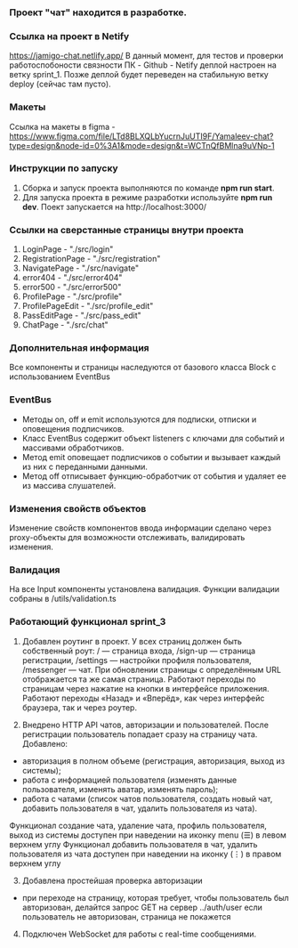 ### Проект "чат" находится в разработке. 

### Ссылка на проект в Netify

https://jamigo-chat.netlify.app/ 
В данный момент, для тестов и проверки работоспобоности связности ПК - Github - Netify деплой настроен на ветку sprint_1. Позже деплой будет переведен на стабильную ветку deploy (сейчас там пусто).

### Макеты

Ссылка на макеты в figma - https://www.figma.com/file/LTd8BLXQLbYucrnJuUTI9F/Yamaleev-chat?type=design&node-id=0%3A1&mode=design&t=WCTnQfBMlna9uVNp-1

### Инструкции по запуску

1. Сборка и запуск проекта выполняются по команде **npm run start**.
2. Для запуска проекта в режиме разработки используйте **npm run dev**. Поект запускается на http://localhost:3000/

### Ссылки на сверстанные страницы внутри проекта

1. LoginPage - "./src/login"
2. RegistrationPage - "./src/registration"
3. NavigatePage - "./src/navigate"
4. error404 - "./src/error404"
5. error500 - "./src/error500"
6. ProfilePage - "./src/profile"
7. ProfilePageEdit - "./src/profile_edit"
8. PassEditPage - "./src/pass_edit"
9. ChatPage - "./src/chat"

### Дополнительная информация
Все компоненты и страницы наследуются от базового класса Block с использованием EventBus

### EventBus
- Методы on, off и emit используются для подписки, отписки и оповещения подписчиков.
- Класс EventBus содержит объект listeners с ключами для событий и массивами обработчиков.
- Метод emit оповещает подписчиков о событии и вызывает каждый из них с переданными данными.
- Метод off отписывает функцию-обработчик от события и удаляет ее из массива слушателей.

### Изменения свойств объектов
Изменение свойств компонентов ввода информации сделано через proxy-объекты для возможности отслеживать, валидировать изменения.

### Валидация
На все Input компоненты установлена валидация. Функции валидации собраны в /utils/validation.ts

### Работающий функционал sprint_3

1. Добавлен роутинг в проект.
У всех страниц должен быть собственный роут:
/ — страница входа,
/sign-up — страница регистрации,
/settings — настройки профиля пользователя,
/messenger — чат.
При обновлении страницы с определённым URL отображается та же самая страница. 
Работают переходы по страницам через нажатие на кнопки в интерфейсе приложения. 
Работают переходы «Назад» и «Вперёд», как через интерфейс браузера, так и через роутер.

2. Внедрено HTTP API чатов, авторизации и пользователей. 
После регистрации пользователь попадает сразу на страницу чата.
Добавлено:
- авторизация в полном объеме (регистрация, авторизация, выход из системы);
- работа с информацией пользователя (изменять данные пользователя, изменять аватар, изменять пароль);
- работа с чатами (список чатов пользователя, создать новый чат, добавить пользователя в чат, удалить пользователя из чата).

Функционал создание чата, удаление чата, профиль пользователя, выход из системы доступен при наведении на иконку menu (☰) в левом верхнем углу
Функционал добавить пользователя в чат, удалить пользователя из чата доступен при наведении на иконку (⋮) в правом верхнем углу

3. Добавлена простейшая проверка авторизации
- при переходе на страницу, которая требует, чтобы пользователь был авторизован, делайтся запрос GET на сервер ../auth/user
если пользователь не авторизован, страница не покажется

4. Подключен WebSocket для работы с real-time сообщениями.
